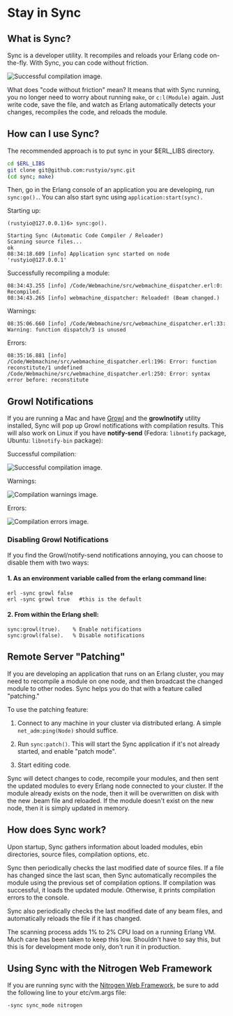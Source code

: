# Stay in Sync

## What is Sync?

Sync is a developer utility. It recompiles and reloads your Erlang
code on-the-fly. With Sync, you can code without friction.

![Successful compilation image.](http://rusty.io.s3.amazonaws.com/sync/sync_01.png)

What does "code without friction" mean? It means that with Sync
running, you no longer need to worry about running `make`, or
`c:l(Module)` again. Just write code, save the file, and watch as
Erlang automatically detects your changes, recompiles the code, and
reloads the module.

## How can I use Sync?

The recommended approach is to put sync in your $ERL_LIBS directory.

```bash
cd $ERL_LIBS
git clone git@github.com:rustyio/sync.git
(cd sync; make)
```

Then, go in the Erlang console of an application you are developing,
run `sync:go().`. You can also start sync using
`application:start(sync).`

Starting up:

```
(rustyio@127.0.0.1)6> sync:go().

Starting Sync (Automatic Code Compiler / Reloader)
Scanning source files...
ok
08:34:18.609 [info] Application sync started on node 'rustyio@127.0.0.1'
```

Successfully recompiling a module:

```
08:34:43.255 [info] /Code/Webmachine/src/webmachine_dispatcher.erl:0: Recompiled.
08:34:43.265 [info] webmachine_dispatcher: Reloaded! (Beam changed.)
```

Warnings:

```
08:35:06.660 [info] /Code/Webmachine/src/webmachine_dispatcher.erl:33: Warning: function dispatch/3 is unused
```

Errors:

```
08:35:16.881 [info] /Code/Webmachine/src/webmachine_dispatcher.erl:196: Error: function reconstitute/1 undefined
/Code/Webmachine/src/webmachine_dispatcher.erl:250: Error: syntax error before: reconstitute
```

## Growl Notifications

If you are running a Mac and have [Growl](http://growl.info) and the
**growlnotify** utility installed, Sync will pop up Growl
notifications with compilation results.  This will also work on Linux
if you have **notify-send** (Fedora: `libnotify` package, Ubuntu:
`libnotify-bin` package):

Successful compilation:

![Successful compilation image.](http://rusty.io.s3.amazonaws.com/sync/sync_01.png)

Warnings:

![Compilation warnings image.](http://rusty.io.s3.amazonaws.com/sync/sync_02.png)

Errors:

![Compilation errors image.](http://rusty.io.s3.amazonaws.com/sync/sync_03.png)

### Disabling Growl Notifications

If you find the Growl/notify-send notifications annoying, you can
choose to disable them with two ways:

#### 1. As an environment variable called from the erlang command line:

    erl -sync growl false
    erl -sync growl true   #this is the default


#### 2. From within the Erlang shell:

    sync:growl(true).    % Enable notifications
    sync:growl(false).   % Disable notifications

## Remote Server "Patching"

If you are developing an application that runs on an Erlang cluster,
you may need to recompile a module on one node, and then broadcast the
changed module to other nodes. Sync helps you do that with a feature
called "patching."

To use the patching feature:

1. Connect to any machine in your cluster via distributed
erlang. A simple `net_adm:ping(Node)` should suffice.

2. Run `sync:patch()`. This will start the Sync application if it's not
already started, and enable "patch mode".

3. Start editing code.

Sync will detect changes to code, recompile your modules, and then
sent the updated modules to every Erlang node connected to your
cluster. If the module already exists on the node, then it will be
overwritten on disk with the new .beam file and reloaded. If the
module doesn't exist on the new node, then it is simply updated in
memory.

## How does Sync work?

Upon startup, Sync gathers information about loaded modules, ebin
directories, source files, compilation options, etc.

Sync then periodically checks the last modified date of source
files. If a file has changed since the last scan, then Sync
automatically recompiles the module using the previous set of
compilation options. If compilation was successful, it loads the
updated module. Otherwise, it prints compilation errors to the
console.

Sync also periodically checks the last modified date of any beam
files, and automatically reloads the file if it has changed.

The scanning process adds 1% to 2% CPU load on a running Erlang
VM. Much care has been taken to keep this low. Shouldn't have to say
this, but this is for development mode only, don't run it in
production.

## Using Sync with the Nitrogen Web Framework

If you are running sync with the [Nitrogen Web Framework](http://www.nitrogenproject.com), be sure to add the following line to your etc/vm.args file:

```txt
-sync sync_mode nitrogen
```


